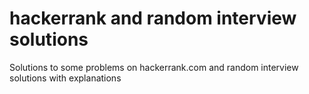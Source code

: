 # hackerrank and random interview solutions
Solutions to some problems on hackerrank.com and random interview solutions with explanations
 
